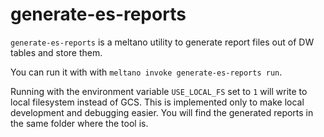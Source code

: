 # generate-es-reports

`generate-es-reports` is a meltano utility to generate report files out of DW tables and store them.

You can run it with with `meltano invoke generate-es-reports run`.

Running with the environment variable `USE_LOCAL_FS` set to `1` will write to local filesystem instead of GCS. This is implemented only to make local development and debugging easier. You will find the generated reports in the same folder where the tool is.
